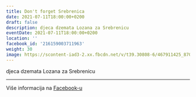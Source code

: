 ```yaml
---
title: Don't forget Srebrenica
date: 2021-07-11T18:00:00+0200
draft: false
description: djeca dzemata Lozana za Srebrenicu
eventDate: 2021-07-11T18:00:00+0200
location: ''
facebook_id: '216159003711963'
weight: 30
image: https://scontent-iad3-2.xx.fbcdn.net/v/t39.30808-6/467911425_8702124949883247_8451066247417132989_n.jpg?_nc_cat=103&ccb=1-7&_nc_sid=9e60e4&_nc_ohc=J3wNHvhYAWEQ7kNvwF5TWTV&_nc_oc=AdnOZUqx3xVZ9L752hX7L3r81MuTHjWt93phGpb-th__Uy7-N4B0eMh3Kr5HWtB0fTg&_nc_zt=23&_nc_ht=scontent-iad3-2.xx&edm=ABTKTjYEAAAA&_nc_gid=mLwmew1-HP2VM53W2umdUg&oh=00_AfH-SlHlzhtfUxj-JDmKol_F4-WkwLQyq_AJ7Lqa1gOX5g&oe=6810B099
---
```


djeca dzemata Lozana za Srebrenicu

---

Više informacija na [Facebook-u](https://facebook.com/events/216159003711963)